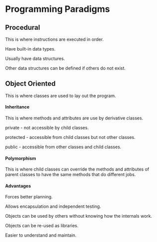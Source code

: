 # Programming Paradigms

## Procedural

This is where instructions are executed in order.

Have built-in data types.

Usually have data structures.

Other data structures can be defined if others do not exist.

## Object Oriented

This is where classes are used to lay out the program.

#### Inheritance

This is where methods and attributes are use by derivative classes.

private - not accessible by child classes.

protected - accessible from child classes but not other classes.

public - accessible from other classes and child classes.

#### Polymorphism

This is where child classes can override the methods and attributes of parent classes to have the same methods that do different jobs.



#### Advantages

Forces better planning.

Allows encapsulation and independent testing.

Objects can be used by others without knowing how the internals work.

Objects can be re-used as libraries.

Easier to understand and maintain.
